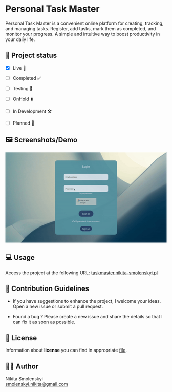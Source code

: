 # Personal Task Master

Personal Task Master is a convenient online platform for creating, tracking, and managing tasks. Register, add tasks, mark them as completed, and monitor your progress. A simple and intuitive way to boost productivity in your daily life.

## 🚦 Project status

- [x] Live 🚀 
  
- [ ] Completed ✅
  
- [ ] Testing 🔎
  
- [ ] OnHold ⏸️
  
- [ ] In Development 🛠️
  
- [ ] Planned 📆

## 🖼️ Screenshots/Demo

![Gif preview](README_static/demo.gif)

## 💻 Usage

Access the project at the following URL: [taskmaster.nikita-smolenskyi.pl](https://taskmaster.nikita-smolenskyi.pl)

## 🌱 Contribution Guidelines

 - If you have suggestions to enhance the project, I welcome your ideas. Open a new issue or submit a pull request.
  
 - Found a bug ? Please create a new issue and share the details so that I can fix it as soon as possible.
  
## 📄 License

Information about **license** you can find in appropriate <u style="color: lightblue">[file](LICENSE)</u>.

## 🧑‍🎨 Author

Nikita Smolenskyi                  
smolenskyi.nikita@gmail.com